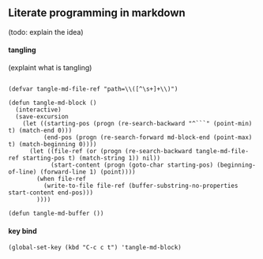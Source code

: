 
## Literate programming in markdown
(todo: explain the idea)

#### tangling
(explaint what is tangling)  

```elisp

(defvar tangle-md-file-ref "path=\\([^\s+]+\\)")

(defun tangle-md-block ()
  (interactive)
  (save-excursion
    (let ((starting-pos (progn (re-search-backward "^```" (point-min) t) (match-end 0)))    
          (end-pos (progn (re-search-forward md-block-end (point-max) t) (match-beginning 0))))
      (let ((file-ref (or (progn (re-search-backward tangle-md-file-ref starting-pos t) (match-string 1)) nil))			
            (start-content (progn (goto-char starting-pos) (beginning-of-line) (forward-line 1) (point))))
        (when file-ref
          (write-to-file file-ref (buffer-substring-no-properties start-content end-pos)))
        ))))

(defun tangle-md-buffer ())

```

#### key bind 

```elisp
(global-set-key (kbd "C-c c t") 'tangle-md-block)

```
